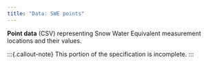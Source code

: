 ```yaml
---
title: "Data: SWE points"
---
```


**Point data** (CSV) representing Snow Water Equivalent measurement locations and their
values.

:::{.callout-note}
This portion of the specification is incomplete.
:::
